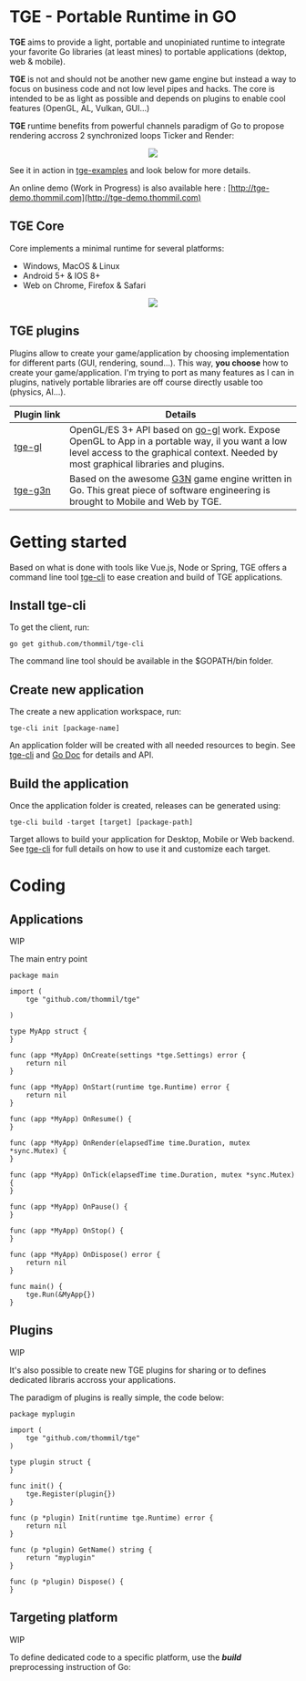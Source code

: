 # TGE - Portable Runtime in GO
**TGE** aims to provide a light, portable and unopiniated runtime to integrate your favorite Go libraries (at least mines) to portable applications (dektop, web & mobile).

**TGE** is not and should not be another new game engine but instead a way to focus on business code and not low level pipes and hacks. The core is intended to be as light as possible and depends on plugins to enable cool features (OpenGL, AL, Vulkan, GUI...)

**TGE** runtime benefits from powerful channels paradigm of Go to propose rendering accross 2 synchronized loops Ticker and Render:

<div style="text-align:center; width:100%">
<img src="https://raw.githubusercontent.com/thommil/tge/master/specs/tge-rendering.png"/>
</div>

See it in action in [tge-examples](https://github.com/thommil/tge-examples) and look below for more details.

An online demo (Work in Progress) is also available here : [http://tge-demo.thommil.com](http://tge-demo.thommil.com)

## TGE Core 
Core implements a minimal runtime for several platforms:
  * Windows, MacOS & Linux
  * Android 5+ & IOS 8+
  * Web on Chrome, Firefox & Safari


<div style="text-align:center; width:100%">
<img src="https://raw.githubusercontent.com/thommil/tge/master/specs/api.png"/>
</div>

## TGE plugins
Plugins allow to create your game/application by choosing implementation for different parts (GUI, rendering, sound...). This way, **you choose** how to create your game/application. I'm trying to port as many features as I can in plugins, natively portable libraries are off course directly usable too (physics, AI...).

Plugin&nbsp;link | Details
------------ | -------------
[tge-gl](https://github.com/thommil/tge-gl) | OpenGL/ES 3+ API based on [go-gl](https://github.com/go-gl/gl) work. Expose OpenGL to App in a portable way, il you want a low level access to the graphical context. Needed by most graphical libraries and plugins.
[tge-g3n](https://github.com/thommil/tge-g3n) | Based on the awesome [G3N](https://github.com/g3n/engine) game engine written in Go. This great piece of software engineering is brought to Mobile and Web by TGE.

# Getting started
Based on what is done with tools like Vue.js, Node or Spring, TGE offers a command line tool [tge-cli](https://github.com/thommil/tge-cli) to ease creation and build of TGE applications.

## Install tge-cli
To get the client, run:
```shell
go get github.com/thommil/tge-cli
```

The command line tool should be available in the $GOPATH/bin folder.

## Create new application
The create a new application workspace, run:
```shell
tge-cli init [package-name]
```

An application folder will be created with all needed resources to begin. See [tge-cli](https://github.com/thommil/tge-cli) and [Go Doc](https://godoc.org/github.com/thommil/tge) for details and API.

## Build the application
Once the application folder is created, releases can be generated using:
```shell
tge-cli build -target [target] [package-path]
```
Target allows to build your application for Desktop, Mobile or Web backend. See [tge-cli](https://github.com/thommil/tge-cli) for full details on how to use it and customize each target.

# Coding
## Applications
WIP 

The main entry point

```golang
package main

import (
	tge "github.com/thommil/tge"
  
)

type MyApp struct {
}

func (app *MyApp) OnCreate(settings *tge.Settings) error {
	return nil
}

func (app *MyApp) OnStart(runtime tge.Runtime) error {
	return nil
}

func (app *MyApp) OnResume() {
}

func (app *MyApp) OnRender(elapsedTime time.Duration, mutex *sync.Mutex) {
}

func (app *MyApp) OnTick(elapsedTime time.Duration, mutex *sync.Mutex) {
}

func (app *MyApp) OnPause() {
}

func (app *MyApp) OnStop() {
}

func (app *MyApp) OnDispose() error {
	return nil
}

func main() {
	tge.Run(&MyApp{})
}
```

## Plugins
WIP 

It's also possible to create new TGE plugins for sharing or to defines dedicated libraris accross your applications.

The paradigm of plugins is really simple, the code below:

```golang
package myplugin

import (
	tge "github.com/thommil/tge"
)

type plugin struct {
}

func init() {
	tge.Register(plugin{})
}

func (p *plugin) Init(runtime tge.Runtime) error {
	return nil
}

func (p *plugin) GetName() string {
	return "myplugin"
}

func (p *plugin) Dispose() {
}
```

## Targeting platform
WIP 

To define dedicated code to a specific platform, use the ***build*** preprocessing instruction of Go: